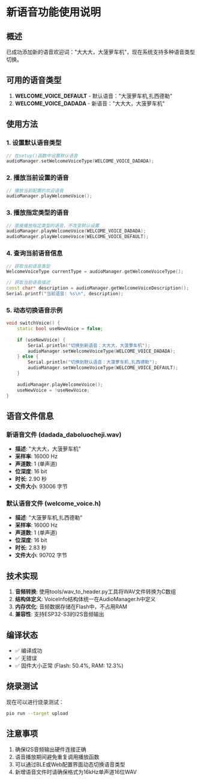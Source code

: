# 新语音功能使用说明

## 概述
已成功添加新的语音欢迎词："大大大，大菠萝车机"，现在系统支持多种语音类型切换。

## 可用的语音类型

1. **WELCOME_VOICE_DEFAULT** - 默认语音："大菠萝车机,扎西德勒"
2. **WELCOME_VOICE_DADADA** - 新语音："大大大，大菠萝车机"

## 使用方法

### 1. 设置默认语音类型
```cpp
// 在setup()函数中设置默认语音
audioManager.setWelcomeVoiceType(WELCOME_VOICE_DADADA);
```

### 2. 播放当前设置的语音
```cpp
// 播放当前配置的欢迎语音
audioManager.playWelcomeVoice();
```

### 3. 播放指定类型的语音
```cpp
// 直接播放指定类型的语音，不改变默认设置
audioManager.playWelcomeVoice(WELCOME_VOICE_DADADA);
audioManager.playWelcomeVoice(WELCOME_VOICE_DEFAULT);
```

### 4. 查询当前语音信息
```cpp
// 获取当前语音类型
WelcomeVoiceType currentType = audioManager.getWelcomeVoiceType();

// 获取当前语音描述
const char* description = audioManager.getWelcomeVoiceDescription();
Serial.printf("当前语音: %s\n", description);
```

### 5. 动态切换语音示例
```cpp
void switchVoice() {
    static bool useNewVoice = false;
    
    if (useNewVoice) {
        Serial.println("切换到新语音：大大大，大菠萝车机");
        audioManager.setWelcomeVoiceType(WELCOME_VOICE_DADADA);
    } else {
        Serial.println("切换到默认语音：大菠萝车机,扎西德勒");
        audioManager.setWelcomeVoiceType(WELCOME_VOICE_DEFAULT);
    }
    
    audioManager.playWelcomeVoice();
    useNewVoice = !useNewVoice;
}
```

## 语音文件信息

### 新语音文件 (dadada_daboluocheji.wav)
- **描述**: "大大大，大菠萝车机"
- **采样率**: 16000 Hz
- **声道数**: 1 (单声道)
- **位深度**: 16 bit
- **时长**: 2.90 秒
- **文件大小**: 93006 字节

### 默认语音文件 (welcome_voice.h)
- **描述**: "大菠萝车机,扎西德勒"
- **采样率**: 16000 Hz
- **声道数**: 1 (单声道)
- **位深度**: 16 bit
- **时长**: 2.83 秒
- **文件大小**: 90702 字节

## 技术实现

1. **音频转换**: 使用tools/wav_to_header.py工具将WAV文件转换为C数组
2. **结构体定义**: VoiceInfo结构体统一在AudioManager.h中定义
3. **内存优化**: 音频数据存储在Flash中，不占用RAM
4. **兼容性**: 支持ESP32-S3的I2S音频输出

## 编译状态
- ✅ 编译成功
- ✅ 无错误
- ✅ 固件大小正常 (Flash: 50.4%, RAM: 12.3%)

## 烧录测试
现在可以进行烧录测试：
```bash
pio run --target upload
```

## 注意事项
1. 确保I2S音频输出硬件连接正确
2. 语音播放期间避免重复调用播放函数
3. 可以通过BLE或Web配置界面动态切换语音类型
4. 新增语音文件时请确保格式为16kHz单声道16位WAV
